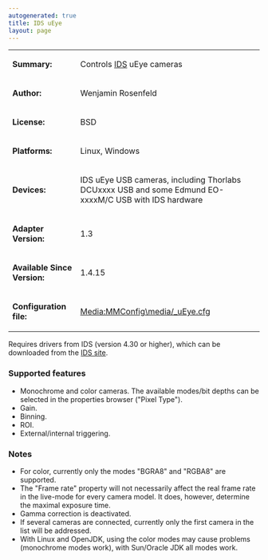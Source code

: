 ```yaml
---
autogenerated: true
title: IDS uEye
layout: page
---
```


<table>

<tr>

<td markdown="1">

**Summary:**

</td>

<td markdown="1">

Controls [IDS](http://en.ids-imaging.com/) uEye cameras

</td>

</tr>

<tr>

<td markdown="1">

**Author:**

</td>

<td markdown="1">

Wenjamin Rosenfeld

</td>

</tr>

<tr>

<td markdown="1">

**License:**

</td>

<td markdown="1">

BSD

</td>

</tr>

<tr>

<td markdown="1">

**Platforms:**

</td>

<td markdown="1">

Linux, Windows

</td>

</tr>

<tr>

<td markdown="1">

**Devices:**

</td>

<td markdown="1">

IDS uEye USB cameras, including Thorlabs DCUxxxx USB and some Edmund
EO-xxxxM/C USB with IDS hardware

</td>

</tr>

<tr>

<td markdown="1">

**Adapter Version:**

</td>

<td markdown="1">

1.3

</td>

</tr>

<tr>

<td markdown="1">

**Available Since Version:**

</td>

<td markdown="1">

1.4.15

</td>

</tr>

<tr>

<td markdown="1">

**Configuration file:**

</td>

<td markdown="1">

[Media:MMConfig\media/_uEye.cfg](Media:media/MMConfig_uEye.cfg "wikilink")

</td>

</tr>

</table>

Requires drivers from IDS (version 4.30 or higher), which can be
downloaded from the [IDS
site](http://en.ids-imaging.com/download-ueye.html).

### Supported features

  - Monochrome and color cameras. The available modes/bit depths can be
    selected in the properties browser ("Pixel Type").
  - Gain.
  - Binning.
  - ROI.
  - External/internal triggering.

### Notes

  - For color, currently only the modes "BGRA8" and "RGBA8" are
    supported.
  - The "Frame rate" property will not necessarily affect the real frame
    rate in the live-mode for every camera model. It does, however,
    determine the maximal exposure time.
  - Gamma correction is deactivated.
  - If several cameras are connected, currently only the first camera in
    the list will be addressed.
  - With Linux and OpenJDK, using the color modes may cause problems
    (monochrome modes work), with Sun/Oracle JDK all modes work.
